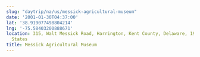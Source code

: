 ```yaml
---
slug: "daytrip/na/us/messick-agricultural-museum"
date: '2001-01-30T04:37:00'
lat: '38.919077498804214'
lng: '-75.58403200888671'
location: 315, Walt Messick Road, Harrington, Kent County, Delaware, 19952, United
  States
title: Messick Agricultural Museum
---
```



